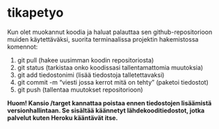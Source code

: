 # tikapetyo
Kun olet muokannut koodia ja haluat palauttaa sen github-repositorioon muiden käytettäväksi, suorita terminaalissa projektin hakemistossa komennot:
1. git pull			(hakee uusimman koodin repositoriosta)
2. git status			                        (tarkistaa onko koodissasi tallentamattomia muutoksia)
3. git add tiedostonimi			                (lisää tiedostoja talletettavaksi)
4. git commit -m “viesti jossa kerrot mitä on tehty”	(paketoi tiedostot)
5. git push					        (tallentaa muutokset repositorioon)

**Huom! Kansio /target kannattaa poistaa ennen tiedostojen lisäämistä versionhallintaan. Se sisältää käännetyt lähdekooditiedostot, jotka palvelut kuten Heroku kääntävät itse.**

